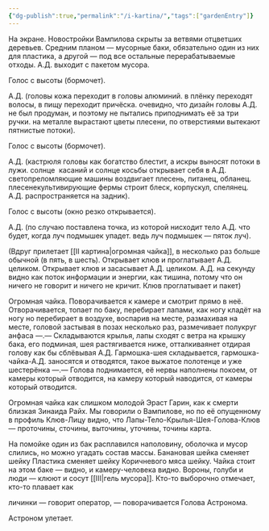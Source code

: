 ```yaml
---
{"dg-publish":true,"permalink":"/i-kartina/","tags":["gardenEntry"]}
---
```



На экране. Новостройки Вампилова скрыты за ветвями отцветших деревьев. Средним планом — мусорные баки, обязательно один из них для пластика, а другой — под все остальные перерабатываемые отходы. А.Д. выходит с пакетом мусора.  

Голос с высоты (бормочет).

А.Д. (головы кожа переходит в головы алюминий. в плёнку переходят волосы, в пищу переходит причёска. очевидно, что дизайн головы А.Д. не был продуман, и поэтому не пытались приподнимать её за три ручки. на металле вырастают цветы плесени, по отверстиями вытекают пятнистые потоки).

Голос с высоты (бормочет).

А.Д. (кастрюля головы как богатство блестит, а искры выносят потоки в лужи. солнце  касаний и солнце косьбы открывает себя в А.Д. светопреломляющие машины воздвигает плесень, питанец, обланец. плесенекультивирующие фермы строит блеск, корпускул, спелянец. А.Д. распространяется на задник).

Голос с высоты (окно резко открывается).

А.Д. (по случаю поставлена точка, из которой нисходит тело А.Д. что будет, когда луч подмышек упадет. ведь луч подмышек — пяток луч).

(Вдруг прилетает [[II картина\|огромная чайка]], в несколько раз больше обычной (в пять, в шесть). Открывает клюв и проглатывает А.Д. целиком. Открывает клюв и засасывает А.Д. целиком. А.Д. на секунду видно как поток информации и энергии, как тишина, потому что он ничего не говорит и ничего не кричит. Клюв проглатывает и пакет)

Огромная чайка. Поворачивается к камере и смотрит прямо в неё. Отворачивается, топает по баку, перебирает лапами, как ногу кладёт на ногу но перебирает в воздухе, воспарив на месте, размахивая на месте, головой застывая в позах несколько раз, размечивает полукруг анфаса ­—.— Складываются крылья, лапы сходят с ветра на крышку бака, его подминая, шея растягивается ниже, отталкиваянет отдирая голову как бы сблёвывая А.Д. Гармошка-шея складывается, гармошка-чайка-А.Д. заносятся и отводятся, такое выжатое полотенце и уже шестерёнка —.— Голова поднимается, её нервы наполнены покоем, от камеры который отводится, на камеру который наводится, от камеры который отводится.

Огромная чайка как слишком молодой Эраст Гарин, как к смерти близкая Зинаида Райх. Мы говорили о Вампилове, но по её опущенному в профиль Клюв-Лицу видно, что Лапы-Тело-Крылья-Шея-Голова-Клюв — проточины, сточины, выточины, уточины, точины карта.

На помойке один из бак расплавился наполовину, оболочка и мусор слились, но можно угадать состав массы. Банановая шейка сменяет шейку Пластика сменяет шейку Коричневого мяса шейку. Чайка стоит на этом баке — видно, и камеру-человека видно. Вороны, голуби и люди — клюют и сосут [[III\|гель мусора]]. Кто-то выборочно отмечает, кто-то плавает как

личинки — говорит оператор, — поворачивается Голова Астронома.

Астроном улетает.